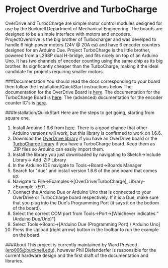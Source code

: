# Project Overdrive and TurboCharge

OverDrive and TurboCharge are simple motor control modules designed for use by the Bucknell Department of Mechanical Engineering.  The boards are designed to be a simple interface with motors and encoders.  ProjectOverdrive is the big brother of Turbocharger and was develped to handle 6 high power motors (24V @ 20A ea) and have 6 encoder counters designed for an Arduino Due. Project TurboCharge is the little brother, powered from a L298P dual H-bridge, and fits nicely on top of an Arduino Uno.  It has two channels of encoder counting using the same chip as its big brother.  Its signficantly cheaper than the TurboCharge, making it the ideal candidate for projects requiring smaller motors.

###Documentation
You should read the docs corresponding to your board then follow the Installation/QuickStart instructions below
The documentation for the OverDrive Board is [here](https://github.com/kitekid250/Project-Overdrive-and-TurboCharge/blob/master/Documentation/OverDrive%20Documentation.md).
The documentation for the TurboCharge Board is [here](https://github.com/kitekid250/Project-Overdrive-and-TurboCharge/blob/master/Documentation/TurboCharge%20Documentation.md).
The (advanced) documentation for the encoder counter IC's is [here](https://github.com/kitekid250/Project-Overdrive-and-TurboCharge/blob/master/Documentation/LS7366R%20Encoder%20Counter%20Documentation.md).

###Installation/QuickStart
Here are the steps to get going, starting from square one.
1. Install Arduino 1.6.6 from [here](https://www.arduino.cc/en/Main/OldSoftwareReleases#previous).  There is a good chance that other Arduino versions will work, but this library is confirmed to work on 1.6.6.
2. Download the [OverDrive library](https://github.com/kitekid250/Project-Overdrive-and-TurboCharge/raw/master/OverDrive/OverDrive_Library.zip) if you have an OverDrive board or the [TurboCharge library](https://github.com/kitekid250/Project-Overdrive-and-TurboCharge/raw/master/TurboCharge/TurboCharge_Library.zip) if you have a TurboCharge board.  Keep them as .ZIP files so Arduino can easily import them.
3. Install the library you just downloaded by navigating to Sketch->Include Library-> Add .ZIP Library
3. In the Arduino IDE navigate to Tools->Board->Boards Manager
4. Search for "due" and install version 1.6.6 of the one board that comes up.
5. Navigate to File->Examples->[OverDrive/TurboCharge]_Library->Example->E01...
6. Connect the Arduino Due or Arduino Uno that is connected to your OverDrive or TurboCharge board respectively.  If it is a Due, make sure that you plug into the Due's Programming Port (it says it on the bottom of the board).
7. Select the correct COM port from Tools->Port->[Whichever indicates "(Arduino Due/Uno)"]
8. Select Tools->Board->[Arduino Due (Programming Port) / Arduino Uno]
9. Press the Upload (right arrow) button in the toolbar to run the example on the board.

###About
This project is currently maintained by Ward Prescott (erp006@bucknell.edu), however Phil Diefenderfer is responsible for the current hardware design and the first draft of the documentation and libraries.
